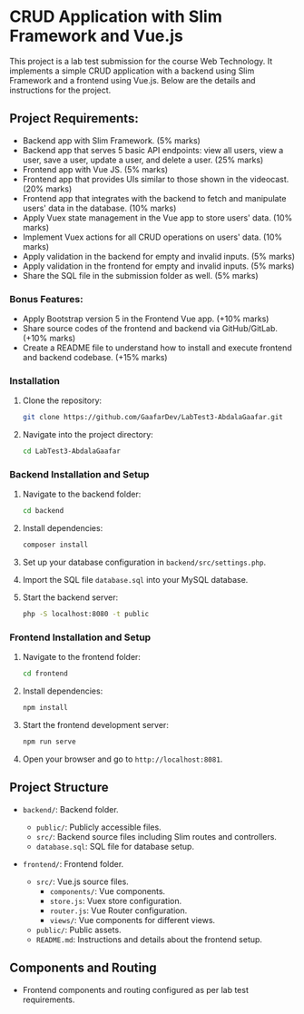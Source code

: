 # CRUD Application with Slim Framework and Vue.js

This project is a lab test submission for the course Web Technology. It implements a simple CRUD application with a backend using Slim Framework and a frontend using Vue.js. Below are the details and instructions for the project.

## Project Requirements:

- Backend app with Slim Framework. (5% marks)
- Backend app that serves 5 basic API endpoints: view all users, view a user, save a user, update a user, and delete a user. (25% marks)
- Frontend app with Vue JS. (5% marks)
- Frontend app that provides UIs similar to those shown in the videocast. (20% marks)
- Frontend app that integrates with the backend to fetch and manipulate users' data in the database. (10% marks)
- Apply Vuex state management in the Vue app to store users' data. (10% marks)
- Implement Vuex actions for all CRUD operations on users' data. (10% marks)
- Apply validation in the backend for empty and invalid inputs. (5% marks)
- Apply validation in the frontend for empty and invalid inputs. (5% marks)
- Share the SQL file in the submission folder as well. (5% marks)

### Bonus Features:

- Apply Bootstrap version 5 in the Frontend Vue app. (+10% marks)
- Share source codes of the frontend and backend via GitHub/GitLab. (+10% marks)
- Create a README file to understand how to install and execute frontend and backend codebase. (+15% marks)

### Installation

1. Clone the repository:
    ```bash
    git clone https://github.com/GaafarDev/LabTest3-AbdalaGaafar.git
    ```

2. Navigate into the project directory:
    ```bash
    cd LabTest3-AbdalaGaafar
    ```

### Backend Installation and Setup

1. Navigate to the backend folder:
    ```bash
    cd backend
    ```

2. Install dependencies:
    ```bash
    composer install
    ```

3. Set up your database configuration in `backend/src/settings.php`.

4. Import the SQL file `database.sql` into your MySQL database.

5. Start the backend server:
    ```bash
    php -S localhost:8080 -t public
    ```

### Frontend Installation and Setup

1. Navigate to the frontend folder:
    ```bash
    cd frontend
    ```

2. Install dependencies:
    ```bash
    npm install
    ```

3. Start the frontend development server:
    ```bash
    npm run serve
    ```

4. Open your browser and go to `http://localhost:8081`.

## Project Structure

- `backend/`: Backend folder.
  - `public/`: Publicly accessible files.
  - `src/`: Backend source files including Slim routes and controllers.
  - `database.sql`: SQL file for database setup.

- `frontend/`: Frontend folder.
  - `src/`: Vue.js source files.
    - `components/`: Vue components.
    - `store.js`: Vuex store configuration.
    - `router.js`: Vue Router configuration.
    - `views/`: Vue components for different views.
  - `public/`: Public assets.
  - `README.md`: Instructions and details about the frontend setup.

## Components and Routing

- Frontend components and routing configured as per lab test requirements.
